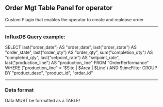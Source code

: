 ## Order Mgt Table Panel for operator
Custom Plugin that enables the operator to create and realease order

------

### InfluxDB Query example: 
SELECT last("order_date") AS "order_date", last("order_state") AS "order_state", last("order_qty") AS "order_qty", sum("completion_qty") AS "completed_qty", last("setpoint_rate") AS "setpoint_rate", last("production_line") AS "production_line" FROM "OrderPerformance" WHERE ("production_line" = '$Site | $Area | $Line') AND $timeFilter GROUP BY "product_desc", "product_id", "order_id"

-------

### Data format
Data MUST be formatted as a TABLE!

